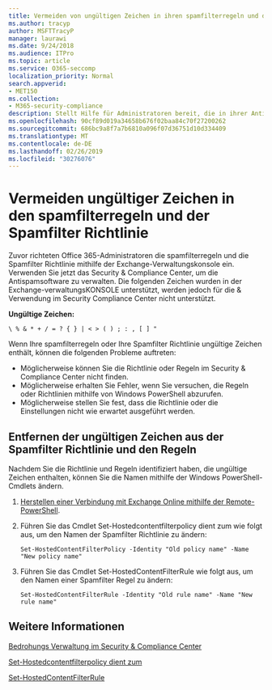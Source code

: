 ```yaml
---
title: Vermeiden von ungültigen Zeichen in ihren spamfilterregeln und der Spamfilter Richtlinie
ms.author: tracyp
author: MSFTTracyP
manager: laurawi
ms.date: 9/24/2018
ms.audience: ITPro
ms.topic: article
ms.service: O365-seccomp
localization_priority: Normal
search.appverid:
- MET150
ms.collection:
- M365-security-compliance
description: Stellt Hilfe für Administratoren bereit, die in ihrer Antispamsoftware ungültige Zeichen enthalten und beim Versuch, das Security &amp; Compliance Center zu verwenden, Probleme auftreten.
ms.openlocfilehash: 90cf89d019a34658b676f02baa84c70f27200262
ms.sourcegitcommit: 686bc9a8f7a7b6810a096f07d36751d10d334409
ms.translationtype: MT
ms.contentlocale: de-DE
ms.lasthandoff: 02/26/2019
ms.locfileid: "30276076"
---
```

# <a name="avoid-invalid-characters-in-your-spam-filter-rules-and-spam-filter-policy"></a>Vermeiden ungültiger Zeichen in den spamfilterregeln und der Spamfilter Richtlinie 

Zuvor richteten Office 365-Administratoren die spamfilterregeln und die Spamfilter Richtlinie mithilfe der Exchange-Verwaltungskonsole ein. Verwenden Sie jetzt das Security &amp; Compliance Center, um die Antispamsoftware zu verwalten. Die folgenden Zeichen wurden in der Exchange-verwaltungsKONSOLE unterstützt, werden jedoch für die &amp; Verwendung im Security Compliance Center nicht unterstützt.  

**Ungültige Zeichen:**
  
```\ % & * + / = ? { } | < > ( ) ; : , [ ] "```

Wenn Ihre spamfilterregeln oder Ihre Spamfilter Richtlinie ungültige Zeichen enthält, können die folgenden Probleme auftreten:
- Möglicherweise können Sie die Richtlinie oder Regeln im Security &amp; Compliance Center nicht finden.
- Möglicherweise erhalten Sie Fehler, wenn Sie versuchen, die Regeln oder Richtlinien mithilfe von Windows PowerShell abzurufen.
- Möglicherweise stellen Sie fest, dass die Richtlinie oder die Einstellungen nicht wie erwartet ausgeführt werden.

## <a name="remove-the-invalid-characters-from-the-spam-filter-policy-and-rules"></a>Entfernen der ungültigen Zeichen aus der Spamfilter Richtlinie und den Regeln

Nachdem Sie die Richtlinie und Regeln identifiziert haben, die ungültige Zeichen enthalten, können Sie die Namen mithilfe der Windows PowerShell-Cmdlets ändern. 

1. [Herstellen einer Verbindung mit Exchange Online mithilfe der Remote-PowerShell](https://docs.microsoft.com/powershell/exchange/exchange-online/connect-to-exchange-online-powershell/connect-to-exchange-online-powershell?view=exchange-ps).
    
2. Führen Sie das Cmdlet Set-Hostedcontentfilterpolicy dient zum wie folgt aus, um den Namen der Spamfilter Richtlinie zu ändern:
    
    ```
    Set-HostedContentFilterPolicy -Identity "Old policy name" -Name "New policy name"
    ```  

3. Führen Sie das Cmdlet Set-HostedContentFilterRule wie folgt aus, um den Namen einer Spamfilter Regel zu ändern:
    
    ```
    Set-HostedContentFilterRule -Identity "Old rule name" -Name "New rule name"
    ```  

  
 ## <a name="for-more-information"></a>Weitere Informationen

[Bedrohungs Verwaltung im Security &amp; Compliance Center](threat-management.md)
  
[Set-Hostedcontentfilterpolicy dient zum](https://docs.microsoft.com/powershell/module/exchange/antispam-antimalware/set-hostedcontentfilterpolicy?view=exchange-ps)

[Set-HostedContentFilterRule](https://docs.microsoft.com/powershell/module/exchange/antispam-antimalware/set-hostedcontentfilterrule?view=exchange-ps)
